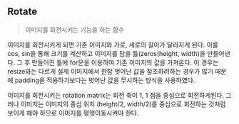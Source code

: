 ## Rotate
> 이미지를 회전시키는 기능을 하는 함수

이미지를 회전시키게 되면 기존 이미지와 가로, 세로의 길이가 달라지게 된다. 이를 cos, sin을 통해 크기를 계산하고 이미지를 담을 틀(zeros(height, width)을 만들어낸다. 그 후 만들어진 틀에 for문을 이용하여 기존 이미지의 값을 가져온다. 이 경우는 resize와는 다르게 실제 이미지에서 한참 벗어난 값을 참조하려하는 경우가 많기 때문에 padding을 적용하기보다는 벗어난 값을 무시하는 방식을 사용하였다.

이미지를 회전시키는 rotation matrix는 회전 축이 1, 1 점을 중심으로 회전하게된다. 그러나 이미지는 이미지의 중심 위치 (height/2, width/2)를 중심으로 회전하는 것처럼 보이게 해야 하므로 이미지를 평행이동시켜야 한다.

